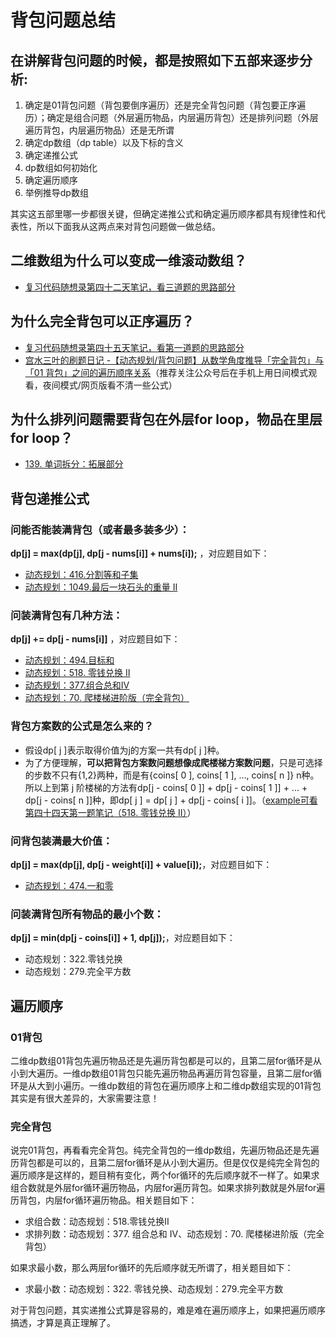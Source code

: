 # 背包问题总结

## 在讲解背包问题的时候，都是按照如下五部来逐步分析:
1. 确定是01背包问题（背包要倒序遍历）还是完全背包问题（背包要正序遍历）；确定是组合问题（外层遍历物品，内层遍历背包）还是排列问题（外层遍历背包，内层遍历物品）还是无所谓
2. 确定dp数组（dp table）以及下标的含义
3. 确定递推公式
4. dp数组如何初始化
5. 确定遍历顺序
6. 举例推导dp数组  
   
其实这五部⾥哪⼀步都很关键，但确定递推公式和确定遍历顺序都具有规律性和代表性，所以下⾯我从这两点来对背包问题做⼀做总结。

## 二维数组为什么可以变成一维滚动数组？
- [复习代码随想录第四十二天笔记，看三道题的思路部分](./../代码随想录算法训练营第四十二天%20|%201049.%20最后一块石头的重量%20II、494.%20目标和、474.%20一和零.md)

## 为什么完全背包可以正序遍历？
- [复习代码随想录第四十五天笔记，看第一道题的思路部分](./../代码随想录算法训练营第四十五天%20|%2070.%20爬楼梯(进阶)、322.%20零钱兑换、279.%20完全平方数.md)
- [ 宫水三叶的刷题日记 -【动态规划/背包问题】从数学角度推导「完全背包」与「01 背包」之间的遍历顺序关系](https://mp.weixin.qq.com/s?__biz=MzU4NDE3MTEyMA==&mid=2247486107&idx=1&sn=e5fa523008fc5588737b7ed801caf4c3&chksm=fd9ca184caeb28926959c0987208a3932ed9c965267ed366b5b82a6fc16d42f1ff40c29db5f1&token=990510480&lang=zh_CN&scene=21#wechat_redirect)（推荐关注公众号后在手机上用日间模式观看，夜间模式/网页版看不清一些公式）

## 为什么排列问题需要背包在外层for loop，物品在里层for loop？
- [139. 单词拆分：拓展部分](https://programmercarl.com/0139.%E5%8D%95%E8%AF%8D%E6%8B%86%E5%88%86.html)

## 背包递推公式
### 问能否能装满背包（或者最多装多少）：
**dp[j] = max(dp[j], dp[j - nums[i]] + nums[i]);** ，对应题⽬如下：
- [动态规划：416.分割等和⼦集](https://leetcode.cn/problems/partition-equal-subset-sum/)
- [动态规划：1049.最后⼀块⽯头的重量 II](https://leetcode.cn/problems/last-stone-weight-ii/)

### 问装满背包有⼏种⽅法：
**dp[j] += dp[j - nums[i]]** ，对应题⽬如下：
- [动态规划：494.⽬标和](https://leetcode.cn/problems/target-sum/)
- [动态规划：518. 零钱兑换 II](https://leetcode.cn/problems/coin-change-ii/)
- [动态规划：377.组合总和Ⅳ](https://leetcode.cn/problems/combination-sum-iv/)
- [动态规划：70. 爬楼梯进阶版（完全背包）](https://leetcode.cn/problems/climbing-stairs/)

### 背包方案数的公式是怎么来的？
- 假设dp[ j ]表示取得价值为j的方案一共有dp[ j ]种。
- 为了方便理解，**可以把背包方案数问题想像成爬楼梯方案数问题**，只是可选择的步数不只有{1,2}两种，而是有{coins[ 0 ], coins[ 1 ], ..., coins[ n ]} n种。所以上到第 j 阶楼梯的方法有dp[j - coins[ 0 ]] + dp[j - coins[ 1 ]] + ... + dp[j - coins[ n ]]种，即dp[ j ] = dp[ j ] + dp[j - coins[ i ]]。（[example可看第四十四天第一题笔记（518. 零钱兑换 II）](../代码随想录算法训练营第四十四天%20|%20518.%20零钱兑换%20II、377.%20组合总和%20Ⅳ.md)）

### 问背包装满最⼤价值：
**dp[j] = max(dp[j], dp[j - weight[i]] + value[i]);**，对应题⽬如下：
- [动态规划：474.⼀和零](https://leetcode.cn/problems/ones-and-zeroes/)
  
### 问装满背包所有物品的最⼩个数：
**dp[j] = min(dp[j - coins[i]] + 1, dp[j]);**，对应题⽬如下：
- 动态规划：322.零钱兑换
- 动态规划：279.完全平⽅数

## 遍历顺序
### 01背包

⼆维dp数组01背包先遍历物品还是先遍历背包都是可以的，且第⼆层for循环是从⼩到⼤遍历。⼀维dp数组01背包只能先遍历物品再遍历背包容量，且第⼆层for循环是从⼤到⼩遍历。⼀维dp数组的背包在遍历顺序上和⼆维dp数组实现的01背包其实是有很⼤差异的，⼤家需要注意！

### 完全背包

说完01背包，再看看完全背包。纯完全背包的⼀维dp数组，先遍历物品还是先遍历背包都是可以的，且第⼆层for循环是从⼩到⼤遍历。但是仅仅是纯完全背包的遍历顺序是这样的，题⽬稍有变化，两个for循环的先后顺序就不⼀样了。如果求组合数就是外层for循环遍历物品，内层for遍历背包。如果求排列数就是外层for遍历背包，内层for循环遍历物品。相关题⽬如下：
- 求组合数：动态规划：518.零钱兑换II
- 求排列数：动态规划：377. 组合总和 Ⅳ、动态规划：70. 爬楼梯进阶版（完全背包）
  
如果求最⼩数，那么两层for循环的先后顺序就⽆所谓了，相关题⽬如下：
- 求最⼩数：动态规划：322. 零钱兑换、动态规划：279.完全平⽅数

对于背包问题，其实递推公式算是容易的，难是难在遍历顺序上，如果把遍历顺序搞透，才算是真正理解了。